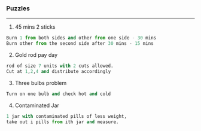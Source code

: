 ### Puzzles

---

1. 45 mins 2 sticks
```py
Burn 1 from both sides and other from one side - 30 mins
Burn other from the second side after 30 mins - 15 mins
```

2. Gold rod pay day
```py
rod of size 7 units with 2 cuts allowed.
Cut at 1,2,4 and distribute accordingly
```

3. Three bulbs problem
```py
Turn on one bulb and check hot and cold
```

4. Contaminated Jar
```py
1 jar with contaminated pills of less weight,
take out i pills from ith jar and measure.
```

